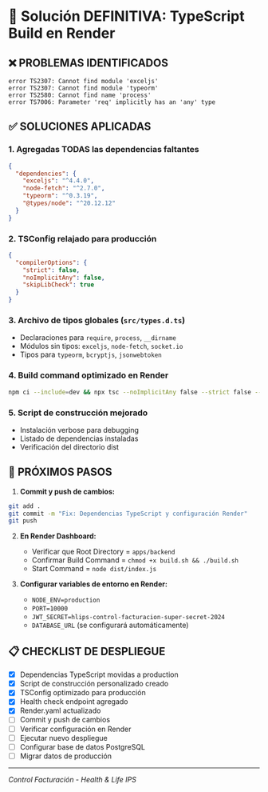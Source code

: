 # 🚀 Solución DEFINITIVA: TypeScript Build en Render

## ❌ **PROBLEMAS IDENTIFICADOS**
```
error TS2307: Cannot find module 'exceljs'
error TS2307: Cannot find module 'typeorm'
error TS2580: Cannot find name 'process'
error TS7006: Parameter 'req' implicitly has an 'any' type
```

## ✅ **SOLUCIONES APLICADAS**

### 1. **Agregadas TODAS las dependencias faltantes**
```json
{
  "dependencies": {
    "exceljs": "^4.4.0",
    "node-fetch": "^2.7.0",
    "typeorm": "^0.3.19",
    "@types/node": "^20.12.12"
  }
}
```

### 2. **TSConfig relajado para producción**
```json
{
  "compilerOptions": {
    "strict": false,
    "noImplicitAny": false,
    "skipLibCheck": true
  }
}
```

### 3. **Archivo de tipos globales** (`src/types.d.ts`)
- Declaraciones para `require`, `process`, `__dirname`
- Módulos sin tipos: `exceljs`, `node-fetch`, `socket.io`
- Tipos para `typeorm`, `bcryptjs`, `jsonwebtoken`

### 4. **Build command optimizado en Render**
```bash
npm ci --include=dev && npx tsc --noImplicitAny false --strict false --skipLibCheck
```

### 5. **Script de construcción mejorado**
- Instalación verbose para debugging
- Listado de dependencias instaladas
- Verificación del directorio dist

## 🔄 **PRÓXIMOS PASOS**

1. **Commit y push de cambios:**
```bash
git add .
git commit -m "Fix: Dependencias TypeScript y configuración Render"
git push
```

2. **En Render Dashboard:**
   - Verificar que Root Directory = `apps/backend`
   - Confirmar Build Command = `chmod +x build.sh && ./build.sh`
   - Start Command = `node dist/index.js`

3. **Configurar variables de entorno en Render:**
   - `NODE_ENV=production`
   - `PORT=10000`
   - `JWT_SECRET=hlips-control-facturacion-super-secret-2024`
   - `DATABASE_URL` (se configurará automáticamente)

## 📋 **CHECKLIST DE DESPLIEGUE**
- [x] Dependencias TypeScript movidas a production
- [x] Script de construcción personalizado creado
- [x] TSConfig optimizado para producción
- [x] Health check endpoint agregado
- [x] Render.yaml actualizado
- [ ] Commit y push de cambios
- [ ] Verificar configuración en Render
- [ ] Ejecutar nuevo despliegue
- [ ] Configurar base de datos PostgreSQL
- [ ] Migrar datos de producción

---
*Control Facturación - Health & Life IPS*
